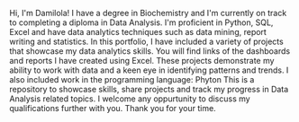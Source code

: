 Hi, I'm Damilola! I have a degree in Biochemistry and I'm currently on track to completing a diploma in Data Analysis. I'm proficient in Python, SQL, Excel and have data analytics techniques such as data mining, report writing and statistics. In this portfolio, I have included a variety of projects that showcase my data analytics skills. You will find links of the dashboards and reports I have created using Excel. These projects demonstrate my ability to work with data and a keen eye in identifying patterns and trends. I also included work in the programming language: Phyton This is a repository to showcase skills, share projects and track my progress in Data Analysis related topics. I welcome any oppurtunity to discuss my qualifications further with you. Thank you for your time.

